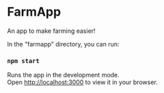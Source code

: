 # FarmApp
An app to make farming easier!

In the "farmapp" directory, you can run:

### `npm start`

Runs the app in the development mode.\
Open [http://localhost:3000](http://localhost:3000) to view it in your browser.

